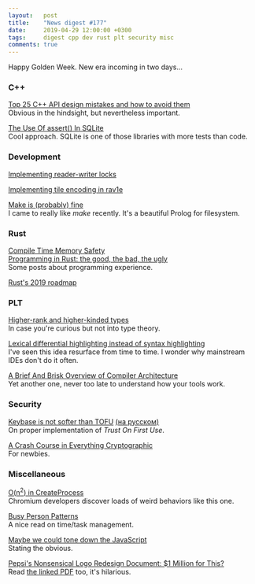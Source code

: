 ```yaml
---
layout:   post
title:    "News digest #177"
date:     2019-04-29 12:00:00 +0300
tags:     digest cpp dev rust plt security misc
comments: true
---
```


Happy Golden Week. New era incoming in two days...

### C++

[Top 25 C++ API design mistakes and how to avoid them](https://www.acodersjourney.com/top-25-cplusplus-api-design-mistakes-and-how-to-avoid-them/)<br/>
Obvious in the hindsight, but nevertheless important.

[The Use Of assert() In SQLite](https://www.sqlite.org/assert.html)<br/>
Cool approach. SQLite is one of those libraries with more tests than code.

### Development

[Implementing reader-writer locks](https://eli.thegreenplace.net/2019/implementing-reader-writer-locks/)

[Implementing tile encoding in rav1e](https://blog.rom1v.com/2019/04/implementing-tile-encoding-in-rav1e/)

[Make is (probably) fine](https://blog.yossarian.net/2019/04/23/Make-is-probably-fine)<br/>
I came to really like _make_ recently. It's a beautiful Prolog for filesystem.

### Rust

[Compile Time Memory Safety](https://kkimdev.github.io/posts/2019/04/22/Rust-Compile-Time-Memory-Safety.html)<br/>
[Programming in Rust: the good, the bad, the ugly](https://hackernoon.com/programming-in-rust-the-good-the-bad-the-ugly-d06f8d8b7738)<br/>
Some posts about programming experience.

[Rust's 2019 roadmap](https://blog.rust-lang.org/2019/04/23/roadmap.html)

### PLT

[Higher-rank and higher-kinded types](https://www.stephanboyer.com/post/115/higher-rank-and-higher-kinded-types)<br/>
In case you're curious but not into type theory.

[Lexical differential highlighting instead of syntax highlighting](https://wordsandbuttons.online/lexical_differential_highlighting_instead_of_syntax_highlighting.html)<br/>
I've seen this idea resurface from time to time. I wonder why mainstream IDEs don't do it often.

[A Brief And Brisk Overview of Compiler Architecture](https://blog.felixangell.com/compilers-brief-and-brisk)<br/>
Yet another one, never too late to understand how your tools work.

### Security

[Keybase is not softer than TOFU](https://keybase.io/blog/chat-apps-softer-than-tofu) [(на русском)](https://habr.com/ru/post/449350/)<br/>
On proper implementation of _Trust On First Use_.

[A Crash Course in Everything Cryptographic](https://medium.com/@lduck11007/a-crash-course-in-everything-cryptographic-50daa0fda482)<br/>
For newbies.

### Miscellaneous

[O(n<sup>2</sup>) in CreateProcess](https://randomascii.wordpress.com/2019/04/21/on2-in-createprocess/)<br/>
Chromium developers discover loads of weird behaviors like this one.

[Busy Person Patterns](https://hillside.net/plop/2006/Papers/Library/PLoP%20Busy%20Person%20Pattern%20v8.pdf)<br/>
A nice read on time/task management.

[Maybe we could tone down the JavaScript](https://eev.ee/blog/2016/03/06/maybe-we-could-tone-down-the-javascript/)<br/>
Stating the obvious.

[Pepsi's Nonsensical Logo Redesign Document: $1 Million for This?](https://www.cbsnews.com/news/pepsis-nonsensical-logo-redesign-document-1-million-for-this/)<br/>
Read [the linked PDF](https://jimedwardsnrx.files.wordpress.com/2009/02/pepsi_gravitational_field.pdf) too, it's hilarious.

